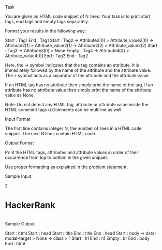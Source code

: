 Task

You are given an HTML code snippet of N lines.
Your task is to print start tags, end tags and empty tags separately.

Format your results in the following way:

Start : Tag1
End   : Tag1
Start : Tag2
-> Attribute2[0] > Attribute_value2[0]
-> Attribute2[1] > Attribute_value2[1]
-> Attribute2[2] > Attribute_value2[2]
Start : Tag3
-> Attribute3[0] > None
Empty : Tag4
-> Attribute4[0] > Attribute_value4[0]
End   : Tag3
End   : Tag2

Here, the -> symbol indicates that the tag contains an attribute. It is immediately followed by the name of the attribute and the attribute value.
The > symbol acts as a separator of the attribute and the attribute value.

If an HTML tag has no attribute then simply print the name of the tag.
If an attribute has no attribute value then simply print the name of the attribute value as None.

Note: Do not detect any HTML tag, attribute or attribute value inside the HTML comment tags (<!-- Comments -->).Comments can be multiline as well.

Input Format

The first line contains integer N, the number of lines in a HTML code snippet.
The next N lines contain HTML code.

Output Format

Print the HTML tags, attributes and attribute values in order of their occurrence from top to bottom in the given snippet.

Use proper formatting as explained in the problem statement.

Sample Input

2
<html><head><title>HTML Parser - I</title></head>
<body data-modal-target class='1'><h1>HackerRank</h1><br /></body></html>
Sample Output

Start : html
Start : head
Start : title
End   : title
End   : head
Start : body
-> data-modal-target > None
-> class > 1
Start : h1
End   : h1
Empty : br
End   : body
End   : html